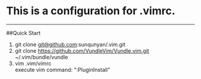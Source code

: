 This is a configuration for .vimrc.        
==
----
##Quick Start
1. git clone git@github.com:sunqunyan/.vim.git
2. git clone https://github.com/VundleVim/Vundle.vim.git ~/.vim/bundle/vundle <br /> 
3. vim .vim/vimrc <br /> 
execute vim command:  ":PluginInstall" <br /> 
